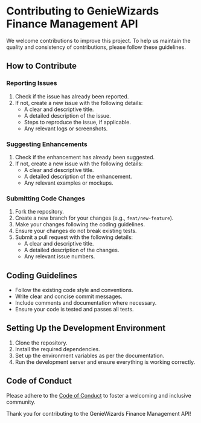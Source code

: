 # Contributing to GenieWizards Finance Management API

We welcome contributions to improve this project. To help us maintain the quality and consistency of contributions, please follow these guidelines.

## How to Contribute

### Reporting Issues

1. Check if the issue has already been reported.
2. If not, create a new issue with the following details:
   - A clear and descriptive title.
   - A detailed description of the issue.
   - Steps to reproduce the issue, if applicable.
   - Any relevant logs or screenshots.

### Suggesting Enhancements

1. Check if the enhancement has already been suggested.
2. If not, create a new issue with the following details:
   - A clear and descriptive title.
   - A detailed description of the enhancement.
   - Any relevant examples or mockups.

### Submitting Code Changes

1. Fork the repository.
2. Create a new branch for your changes (e.g., `feat/new-feature`).
3. Make your changes following the coding guidelines.
4. Ensure your changes do not break existing tests.
5. Submit a pull request with the following details:
   - A clear and descriptive title.
   - A detailed description of the changes.
   - Any relevant issue numbers.

## Coding Guidelines

- Follow the existing code style and conventions.
- Write clear and concise commit messages.
- Include comments and documentation where necessary.
- Ensure your code is tested and passes all tests.

## Setting Up the Development Environment

1. Clone the repository.
2. Install the required dependencies.
3. Set up the environment variables as per the documentation.
4. Run the development server and ensure everything is working correctly.

## Code of Conduct

Please adhere to the [Code of Conduct](CODE_OF_CONDUCT.md) to foster a welcoming and inclusive community.

Thank you for contributing to the GenieWizards Finance Management API!
